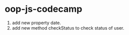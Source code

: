 # oop-js-codecamp

1. add new property date.
2. add new method checkStatus to check status of user.
